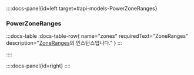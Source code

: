 ::::docs-panel{id=left target=#api-models-PowerZoneRanges}

### PowerZoneRanges

:::docs-table
:docs-table-row{
name="zones"
requiredText="ZoneRanges"
description="<a href='/docs/reference/#api-models-ZoneRanges'>ZoneRanges</a>의 인스턴스입니다."
}
:::

::::

::::docs-panel{id=right}
::::
